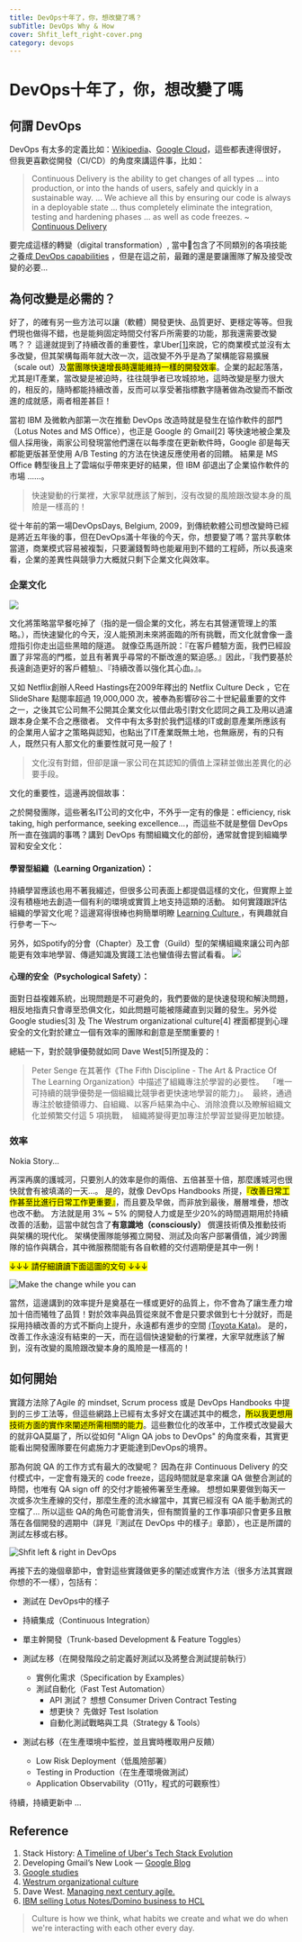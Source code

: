 ```yaml
---
title: DevOps十年了，你，想改變了嗎？
subTitle: DevOps Why & How
cover: Shfit_left_right-cover.png
category: devops
---
```

# DevOps十年了，你，想改變了嗎

## 何謂 DevOps

DevOps 有太多的定義比如：<a href="https://zh.wikipedia.org/wiki/DevOps" target="_blank">Wikipedia</a>、<a href="https://cloud.google.com/devops/" target="_blank">Google Cloud</a>，這些都表達得很好，但我更喜歡從開發（CI/CD）的角度來講這件事，比如：

> Continuous Delivery is the ability to get changes of all types ... into production, or into the hands of users, safely and quickly in a sustainable way. ... We achieve all this by ensuring our code is always in a deployable state ... thus completely eliminate the integration, testing and hardening phases ... as well as code freezes. ~ <a href="https://continuousdelivery.com/" target="_blank"> Continuous Delivery</a>

要完成這樣的轉變（digital transformation）, 當中包含了不同類別的各項技能之養成<a href="https://cloud.google.com/devops/#devops-capabilities" target="_blank"> DevOps capabilities</a> ，但是在這之前，最難的還是要讓團隊了解及接受改變的必要...

## 為何改變是必需的？

好了，的確有另一些方法可以讓（軟體）開發更快、品質更好、更穩定等等。但我們現也做得不錯，也是能夠固定時間交付客戶所需要的功能，那我還需要改變嗎？？ 這邊就提到了持續改善的重要性，拿Uber[[1]](#ref1)來說，它的商業模式並沒有太多改變，但其架構每兩年就大改一次，這改變不外乎是為了架構能容易擴展（scale out）及<mark>當團隊快速增長時還能維持一樣的開發效率</mark>。企業的起起落落，尤其是IT產業，當改變是被迫時，往往競爭者已攻城掠地，這時改變是壓力很大的，相反的，隨時都能持續改善，反而可以享受著指標數字隨著做為改變而不斷改進的成就感，兩者相差甚巨！

當初 IBM 及微軟內部第一次在推動 DevOps 改造時就是發生在協作軟件的部門（Lotus Notes and MS Office），也正是 Google 的 Gmail[2] 等快速地被企業及個人採用後，兩家公司發現當他們還在以每季度在更新軟件時，Google 卻是每天都能更版甚至使用 A/B Testing 的方法在快速反應使用者的回饋。 結果是 MS Office 轉型後且上了雲端似乎帶來更好的結果，但 IBM 卻退出了企業協作軟件的市場 ......。

> 快速變動的行業裡，大家早就應該了解到，沒有改變的風險跟改變本身的風險是一樣高的！

從十年前的第一場DevOpsDays, Belgium, 2009，到傳統軟體公司想改變時已經是將近五年後的事，但在DevOps滿十年後的今天，你，想要變了嗎？當共享軟体當道，商業模式容易被複製，只要灑錢暫時也能雇用到不錯的工程師，所以長遠來看，企業的差異性與競爭力大概就只剩下企業文化與效率。

### 企業文化

![](./why_n_how_of_devOps_culture.png)

文化將策略當早餐吃掉了（指的是一個企業的文化，將左右其營運管理上的策略。），而快速變化的今天，沒人能預測未來將面臨的所有挑戰，而文化就會像一盞燈指引你走出這些黑暗的隧道。 就像亞馬遜所說：『在客戶體驗方面，我們已經設置了非常高的門檻，並且有著異乎尋常的不斷改進的緊迫感。』因此，『我們要基於長遠創造更好的客戶體驗』、『持續改善以強化其心血。』。

又如 Netflix創辦人Reed Hastings在2009年釋出的 Netflix Culture Deck ，它在 SlideShare 點閱率超過 19,000,000 次，被奉為影響矽谷二十世紀最重要的文件之一，之後其它公司無不公開其企業文化以借此吸引對文化認同之員工及用以過濾跟本身企業不合之應徵者。 文件中有太多對於我們這樣的IT或創意產業所應該有的企業用人留才之策略與認知，也點出了IT產業既無土地，也無廠房，有的只有人，既然只有人那文化的重要性就可見一般了！

> 文化沒有對錯，但卻是讓一家公司在其認知的價值上深耕並做出差異化的必要手段。

文化的重要性，這邊再說個故事：


之於開發團隊，這些著名IT公司的文化中，不外乎一定有的像是：efficiency, risk taking, high performance, seeking excellence...，而這些不就是整個 DevOps 所一直在強調的事嗎？講到 DevOps 有關組織文化的部份，通常就會提到組織學習和安全文化：

#### 學習型組織（Learning Organization）：

持續學習應該也用不著我綴述，但很多公司表面上都提倡這樣的文化，但實際上並沒有積極地去創造一個有利的環境或實質上地支持這類的活動。 如何實踐跟評估組織的學習文化呢？這邊寫得很棒也夠簡單明瞭 <a href="https://cloud.google.com/solutions/devops/devops-culture-learning-culture" target="_blank"> Learning Culture </a>，有興趣就自行參考一下～

另外，如Spotify的分會（Chapter）及工會（Guild）型的架構組織來讓公司內部能更有效率地學習、傳遞知識及實踐工法也蠻值得去嘗試看看。
![](./Spotify_guild.png)

#### 心理的安全（Psychological Safety）：

面對日益複雜系統，出現問題是不可避免的，我們要做的是快速發現和解決問題，相反地指責只會導至恐俱文化，如此問題可能被隱藏直到災難的發生。另外從Google studies[3] 及 The Westrum organizational culture[4] 裡面都提到心理安全的文化對於建立一個有效率的團隊和創意是至關重要的！

總結一下，對於競爭優勢就如同 Dave West[5]所提及的：
> Peter Senge 在其著作《The Fifth Discipline - The Art & Practice Of The Learning 
> Organization》中描述了組織專注於學習的必要性。
> 「唯一可持續的競爭優勢是一個組織比競爭者更快速地學習的能力」。
> 最終，通過專注於敏捷領導力、自組織、以客戶結果為中心、消除浪費以及瞭解組織文化並頻繁交付這 5 項挑戰，
> 組織將變得更加專注於學習並變得更加敏捷。

### 效率

Nokia Story...

再深再廣的護城河，只要別人的效率是你的兩倍、五倍甚至十倍，那麼護城河也很快就會有被填滿的一天...。
是的，就像 DevOps Handbooks 所提，<mark>『改善日常工作甚至比進行日常工作更重要』</mark>，而且要及早做，而非放到最後，層層堆疊，想改也改不動。
方法就是用 3% ~ 5% 的開發人力或是至少20%的時間週期用於持續改善的活動，這當中就包含了**有意識地（consciously）** 償還技術債及推動技術與架構的現代化。 架構使團隊能够獨立開發、测試及向客户部署價值，減少跨團隊的協作與耦合，其中微服務間能有各自軟體的交付週期便是其中一例！

<mark>↓↓↓ 請仔細讀讀下面這圖的文句 ↓↓↓</mark>

![Make the change while you can](./devops_satya_nadella.png)

當然，這邊講到的效率提升是奠基在一樣或更好的品質上，你不會為了讓生產力增加十倍而犧牲了品質！對於效率與品質從來就不會是只要求做到七十分就好，而是採用持續改善的方式不斷向上提升，永遠都有進步的空間 <a href="https://en.wikipedia.org/wiki/Toyota_Kata#The_Improvement_Kata" target="_blank">(Toyota Kata)</a>。 是的，改善工作永遠沒有結束的一天，而在這個快速變動的行業裡，大家早就應該了解到，沒有改變的風險跟改變本身的風險是一樣高的！


## 如何開始

實踐方法除了Agile 的 mindset, Scrum process 或是 DevOps Handbooks 中提到的三步工法等，但這些網路上已經有太多好文在講述其中的概念，<mark>所以我更想用技術方面的實作來闡述所需相關的能力</mark>。這些數位化的改革中，工作模式改變最大的就非QA莫屬了，所以從如何 "Align QA jobs to DevOps" 的角度來看，其實更能看出開發團隊要在何處施力才更能達到DevOps的境界。

那為何說 QA 的工作方式有最大的改變呢？ 因為在非 Continuous Delivery 的交付模式中，一定會有幾天的 code freeze，這段時間就是拿來讓 QA 做整合測試的時間，也唯有 QA sign off 的交付才能被佈署至生產線。
想想如果要做到每天一次或多次生產線的交付，那麼生產的流水線當中，其實已經沒有 QA 能手動測式的空檔了... 所以這些 QA的角色可能會消失，但有關質量的工作事項卻只會更多且散落在各個開發的週期中（詳見『測試在 DevOps 中的樣子』章節），也正是所謂的測試左移或右移。

![Shfit left & right in DevOps](./Shfit_left_right.png)

再接下去的幾個章節中，會對這些實踐做更多的闡述或實作方法（很多方法其實跟你想的不一樣），包括有：

- 測試在 DevOps中的樣子
- 持續集成（Continuous Integration）
- 單主幹開發（Trunk-based Development & Feature Toggles）
- 測試左移（在開發階段之前定義好測試以及將整合測試提前執行）
  - 實例化需求（Specification by Examples）
  - 測試自動化（Fast Test Automation）
    - API 測試？ 想想 Consumer Driven Contract Testing
    - 想更快？ 先做好 Test Isolation
    - 自動化測試戰略與工具（Strategy & Tools）

- 測試右移（在生產環境中監控，並且實時穫取用户反饋）
  - Low Risk Deployment（低風險部署）
  - Testing in Production（在生產環境做測試）
  - Application Observability（O11y，程式的可觀察性）

待續，持續更新中 ...

## Reference

1. <a name="ref1"></a>Stack History: [A Timeline of Uber's Tech Stack Evolution](https://stackshare.io/stack-history-timeline-uber-tech-stack-evolution)
2. Developing Gmail’s New Look — [Google Blog](https://medium.com/@thysniu/feature-flags-release-small-and-often-simplify-workflow-19d92fe0c2a5)
3. [Google studies](https://diversity.lbl.gov/2019/05/13/the-quest-to-build-the-most-effective-teams/)
4. [Westrum organizational culture](https://cloud.google.com/solutions/devops/devops-culture-westrum-organizational-culture)
5. Dave West. [Managing next century agile.](https://www.infoq.cn/article/managing-next-century-agile/)
6. [IBM selling Lotus Notes/Domino business to HCL](https://techcrunch.com/2018/12/07/ibm-selling-lotus-notes-domino-business-to-hcl-for-1-8b/)

> Culture is how we think, what habits we create and what we do when we're interacting with each other every day.